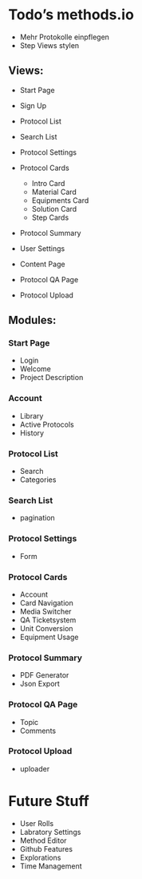 # Todo’s methods.io

- Mehr  Protokolle einpflegen
- Step Views stylen


## Views:

- Start Page
- Sign Up
- Protocol List
- Search List
- Protocol Settings
- Protocol Cards
	- Intro Card
	- Material Card
	- Equipments Card
	- Solution Card
	- Step Cards

- Protocol Summary
- User Settings
- Content Page
- Protocol QA Page
- Protocol Upload


## Modules:

### Start Page
- Login
- Welcome
- Project Description

### Account
- Library
- Active Protocols
- History

### Protocol List
- Search
- Categories

### Search List
- pagination

### Protocol Settings
- Form

### Protocol Cards
- Account
- Card Navigation
- Media Switcher
- QA Ticketsystem
- Unit Conversion
- Equipment Usage

### Protocol Summary
- PDF Generator
- Json Export

### Protocol QA Page
- Topic
- Comments

### Protocol Upload
- uploader



# Future Stuff

- User Rolls
- Labratory Settings
- Method Editor
- Github Features
- Explorations
- Time Management



